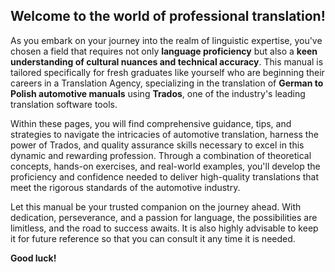 <h2>Welcome to the world of professional translation!</h2>

As you embark on your journey into the realm of linguistic expertise, you've chosen a field that requires not only **language proficiency** but also a **keen understanding of cultural nuances and technical accuracy**. This manual is tailored specifically for fresh graduates like yourself who are beginning their careers in a Translation Agency, specializing in the translation of **German to Polish automotive manuals** using **Trados**, one of the industry's leading translation software tools.

Within these pages, you will find comprehensive guidance, tips, and strategies to navigate the intricacies of automotive translation, harness the power of Trados, and quality assurance skills necessary to excel in this dynamic and rewarding profession.
Through a combination of theoretical concepts, hands-on exercises, and real-world examples, you'll develop the proficiency and confidence needed to deliver high-quality translations that meet the rigorous standards of the automotive industry.

Let this manual be your trusted companion on the journey ahead. With dedication, perseverance, and a passion for language, the possibilities are limitless, and the road to success awaits. It is also highly advisable to keep it for future reference so that you can consult it any time it is needed.

**Good luck!**
